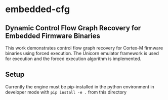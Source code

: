 # embedded-cfg

## Dynamic Control Flow Graph Recovery for Embedded Firmware Binaries

This work demonstrates control flow graph recovery for Cortex-M firmware binaries using forced execution. The Unicorn emulator framework is used for execution and the forced execution algorithm is implemented.

## Setup

Currently the engine must be pip-installed in the python environment in developer mode with `pip install -e .` from this directory